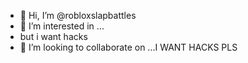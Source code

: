 - 👋 Hi, I’m @robloxslapbattles
- 👀 I’m interested in ...
- but i want hacks
- 💞️ I’m looking to collaborate on ...I WANT HACKS PLS
<!---
robloxslapbattles/robloxslapbattles is a ✨ special ✨ repository because its `README.md` (this file) appears on your GitHub profile.
You can click the Preview link to take a look at your changes.
--->
